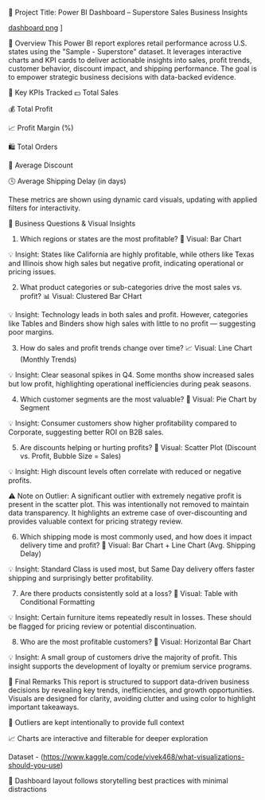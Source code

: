 📁 Project Title:
Power BI Dashboard – Superstore Sales Business Insights

[dashboard png](https://github.com/user-attachments/assets/a41861d7-e445-458f-b29b-da788fc354a5)
]

🧾 Overview
This Power BI report explores retail performance across U.S. states using the "Sample - Superstore" dataset. It leverages interactive charts and KPI cards to deliver actionable insights into sales, profit trends, customer behavior, discount impact, and shipping performance. The goal is to empower strategic business decisions with data-backed evidence.

📌 Key KPIs Tracked
💵 Total Sales

💰 Total Profit

📈 Profit Margin (%)

🛍️ Total Orders

🔻 Average Discount

🕓 Average Shipping Delay (in days)

These metrics are shown using dynamic card visuals, updating with applied filters for interactivity.

🧠 Business Questions & Visual Insights
1. Which regions or states are the most profitable?
📍 Visual: Bar Chart

💡 Insight: States like California are highly profitable, while others like Texas and Illinois show high sales but negative profit, indicating operational or pricing issues.

2. What product categories or sub-categories drive the most sales vs. profit?
📊 Visual: Clustered Bar CHart

💡 Insight: Technology leads in both sales and profit. However, categories like Tables and Binders show high sales with little to no profit — suggesting poor margins.

3. How do sales and profit trends change over time?
📈 Visual: Line Chart (Monthly Trends)

💡 Insight: Clear seasonal spikes in Q4. Some months show increased sales but low profit, highlighting operational inefficiencies during peak seasons.

4. Which customer segments are the most valuable?
🧍 Visual: Pie Chart by Segment

💡 Insight: Consumer customers show higher profitability compared to Corporate, suggesting better ROI on B2B sales.

5. Are discounts helping or hurting profits?
🔵 Visual: Scatter Plot (Discount vs. Profit, Bubble Size = Sales)

💡 Insight: High discount levels often correlate with reduced or negative profits.

⚠️ Note on Outlier:
A significant outlier with extremely negative profit is present in the scatter plot. This was intentionally not removed to maintain data transparency. It highlights an extreme case of over-discounting and provides valuable context for pricing strategy review.

6. Which shipping mode is most commonly used, and how does it impact delivery time and profit?
🚚 Visual: Bar Chart + Line Chart (Avg. Shipping Delay)

💡 Insight: Standard Class is used most, but Same Day delivery offers faster shipping and surprisingly better profitability.

7. Are there products consistently sold at a loss?
🛒 Visual: Table with Conditional Formatting

💡 Insight: Certain furniture items repeatedly result in losses. These should be flagged for pricing review or potential discontinuation.

8. Who are the most profitable customers?
👥 Visual: Horizontal Bar Chart

💡 Insight: A small group of customers drive the majority of profit. This insight supports the development of loyalty or premium service programs.

🧾 Final Remarks
This report is structured to support data-driven business decisions by revealing key trends, inefficiencies, and growth opportunities. Visuals are designed for clarity, avoiding clutter and using color to highlight important takeaways.

📍 Outliers are kept intentionally to provide full context

📈 Charts are interactive and filterable for deeper exploration

Dataset - (https://www.kaggle.com/code/vivek468/what-visualizations-should-you-use)


🧭 Dashboard layout follows storytelling best practices with minimal distractions

